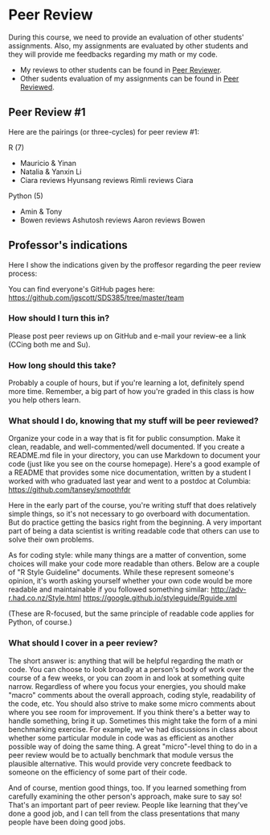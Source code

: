 
# Peer Review

During this course, we need to provide an evaluation of other students' assignments. Also, my assignments are evaluated by other students and they will provide me feedbacks regarding my math or my code. 

- My reviews to other students can be found in [Peer Reviewer](Peer-Reviewer). 
- Other sudents evaluation of my assignments can be found in [Peer Reviewed](Peer-Reviewed).

## Peer Review #1
Here are the pairings (or three-cycles) for peer review #1:

R (7)
- Mauricio & Yinan
- Natalia & Yanxin Li
- Ciara reviews Hyunsang reviews Rimli reviews Ciara

Python (5)
- Amin & Tony
- Bowen reviews Ashutosh reviews Aaron reviews Bowen

## Professor's indications

Here I show the indications given by the proffesor regarding the peer review process:

You can find everyone's GitHub pages here:
https://github.com/jgscott/SDS385/tree/master/team

### How should I turn this in?

Please post peer reviews up on GitHub and e-mail your review-ee a link (CCing both me and Su).

### How long should this take?

Probably a couple of hours, but if you're learning a lot, definitely spend more time. Remember, a big part of how you're graded in this class is how you help others learn.


### What should I do, knowing that my stuff will be peer reviewed? 

Organize your code in a way that is fit for public consumption. Make it clean, readable, and well-commented/well documented. If you create a README.md file in your directory, you can use Markdown to document your code (just like you see on the course homepage). Here's a good example of a README that provides some nice documentation, written by a student I worked with who graduated last year and went to a postdoc at Columbia:
https://github.com/tansey/smoothfdr

Here in the early part of the course, you're writing stuff that does relatively simple things, so it's not necessary to go overboard with documentation. But do practice getting the basics right from the beginning. A very important part of being a data scientist is writing readable code that others can use to solve their own problems.

As for coding style: while many things are a matter of convention, some choices will make your code more readable than others. Below are a couple of "R Style Guideline" documents. While these represent someone's opinion, it's worth asking yourself whether your own code would be more readable and maintainable if you followed something similar:
http://adv-r.had.co.nz/Style.html
https://google.github.io/styleguide/Rguide.xml

(These are R-focused, but the same principle of readable code applies for Python, of course.)


### What should I cover in a peer review?

The short answer is: anything that will be helpful regarding the math or code. You can choose to look broadly at a person's body of work over the course of a few weeks, or you can zoom in and look at something quite narrow. Regardless of where you focus your energies, you should make "macro" comments about the overall approach, coding style, readability of the code, etc. You should also strive to make some micro comments about where you see room for improvement. If you think there's a better way to handle something, bring it up. Sometimes this might take the form of a mini benchmarking exercise. For example, we've had discussions in class about whether some particular module in code was as efficient as another possible way of doing the same thing. A great "micro"-level thing to do in a peer review would be to actually benchmark that module versus the plausible alternative. This would provide very concrete feedback to someone on the efficiency of some part of their code.

And of course, mention good things, too. If you learned something from carefully examining the other person's approach, make sure to say so! That's an important part of peer review. People like learning that they've done a good job, and I can tell from the class presentations that many people have been doing good jobs. 

